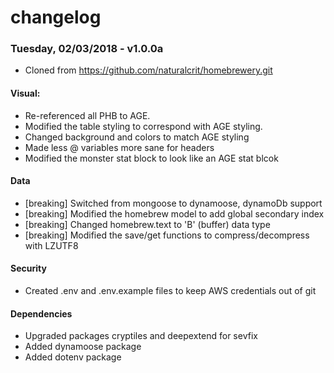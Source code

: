 # changelog

### Tuesday, 02/03/2018 - v1.0.0a
- Cloned from https://github.com/naturalcrit/homebrewery.git
#### Visual:
- Re-referenced all PHB to AGE. 
- Modified the table styling to correspond with AGE styling.
- Changed background and colors to match AGE styling
- Made less @ variables more sane for headers
- Modified the monster stat block to look like an AGE stat blcok
#### Data
- [breaking] Switched from mongoose to dynamoose, dynamoDb support
- [breaking] Modified the homebrew model to add global secondary index
- [breaking] Changed homebrew.text to 'B' (buffer) data type
- [breaking] Modified the save/get functions to compress/decompress with LZUTF8
#### Security
- Created .env and .env.example files to keep AWS credentials out of git
#### Dependencies
- Upgraded packages cryptiles and deepextend for sevfix
- Added dynamoose package
- Added dotenv package

